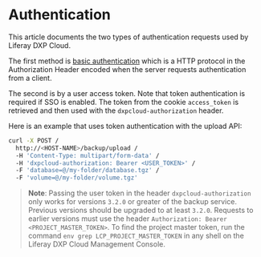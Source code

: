 # Authentication

This article documents the two types of authentication requests used by Liferay DXP Cloud.

The first method is [basic authentication](https://swagger.io/docs/specification/authentication/basic-authentication/) which is a HTTP protocol in the Authorization Header encoded when the server requests authentication from a client.

The second is by a user access token. Note that token authentication is required if SSO is enabled. The token from the cookie `access_token` is retrieved and then used with the `dxpcloud-authorization` header.

Here is an example that uses token authentication with the upload API:

```bash
curl -X POST /
  http://<HOST-NAME>/backup/upload /
  -H 'Content-Type: multipart/form-data' /
  -H 'dxpcloud-authorization: Bearer <USER_TOKEN>' /
  -F 'database=@/my-folder/database.tgz' /
  -F 'volume=@/my-folder/volume.tgz'
```

> **Note**: Passing the user token in the header `dxpcloud-authorization` only works for versions `3.2.0` or greater of the backup service. Previous versions should be upgraded to at least `3.2.0`. Requests to earlier versions must use the header `Authorization: Bearer <PROJECT_MASTER_TOKEN>`. To find the project master token, run the command `env grep LCP_PROJECT_MASTER_TOKEN` in any shell on the Liferay DXP Cloud Management Console.
